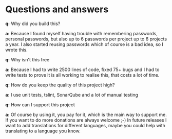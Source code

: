 # Questions and answers

__q:__ Why did you build this?

__a:__ Because I found myself having trouble with remembering passwords, personal passwords, but also up to 6 passwords per project up to 6 projects a year. I also started reusing passwords which of course is a bad idea, so I wrote this.

__q:__ Why isn't this free

__a:__ Because I had to write 2500 lines of code, fixed 75+ bugs and I had to write tests to prove it is all working to realise this, that costs a lot of time.

__q:__ How do you keep the quality of this project high?

__a:__ I use unit tests, tslint, SonarQube and a lot of manual testing

__q:__ How can I support this project

__a:__ Of course by using it, you pay for it, which is the main way to support me. If you want to do more donations are always welcome ;-)
In future releases I want to add translations for different languages, maybe you could help with translating to a language you know.